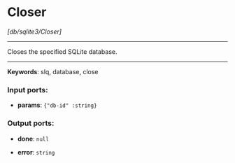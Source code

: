 # Closer

_[db/sqlite3/Closer]_

---

Closes the specified SQLite database.  

---

__Keywords__: slq, database, close

### Input ports:

* __params__: ` {"db-id" :string} `

### Output ports:

* __done__: ` null `


* __error__: ` string `


